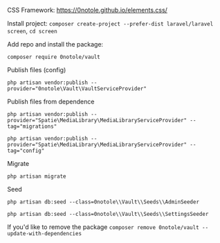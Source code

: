 CSS Framework:
https://0notole.github.io/elements.css/

Install project: `composer create-project --prefer-dist laravel/laravel screen`, `cd screen`

Add repo and install the package:

```
composer require 0notole/vault
```

Publish files (config)

`php artisan vendor:publish --provider="0notole\Vault\VaultServiceProvider"`

Publish files from dependence

`php artisan vendor:publish --provider="Spatie\MediaLibrary\MediaLibraryServiceProvider" --tag="migrations"`

`php artisan vendor:publish --provider="Spatie\MediaLibrary\MediaLibraryServiceProvider" --tag="config"`

Migrate

`php artisan migrate`

Seed

`php artisan db:seed --class=0notole\\Vault\\Seeds\\AdminSeeder`

`php artisan db:seed --class=0notole\\Vault\\Seeds\\SettingsSeeder`

If you'd like to remove the package
`composer remove 0notole/vault --update-with-dependencies`
